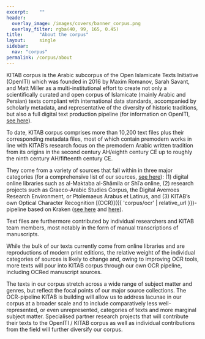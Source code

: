 ```yaml
---
excerpt:	""
header:
  overlay_image: /images/covers/banner_corpus.png
  overlay_filter: rgba(40, 99, 165, 0.45)
title:		"About the corpus"
layout:		single
sidebar:
  nav: "corpus"
permalink: /corpus/about
---
```


KITAB corpus is the Arabic subcorpus of the Open Islamicate Texts Initiative (OpenITI) which was founded in 2016 by Maxim Romanov, Sarah Savant, and Matt Miller as a multi-institutional effort to create not only a scientifically curated and open corpus of Islamicate (mainly Arabic and Persian) texts compliant with international data standards, accompanied by scholarly metadata, and representative of the diversity of historic traditions, but also a full digital text production pipeline (for information on OpenITI, [see here](https://www.openiti.org/about)).

To date, KITAB corpus comprises more than 10,200 text files plus their corresponding metadata files, most of which contain premodern works in line with KITAB’s research focus on the premodern Arabic written tradition from its origins in the second century AH/eighth century CE up to roughly the ninth century AH/fifteenth century CE.

They come from a variety of sources that fall within in three major categories (for a comprehensive list of our sources, [see here](https://github.com/OpenITI/Annotation)): (1) digital online libraries such as al-Maktaba al-Shāmila or Shīʿa online, (2) research projects such as Graeco-Arabic Studies Corpus, the Digital Averroes Research Environment, or Ptolemaeus Arabus et Latinus, and (3) KITAB’s own Optical Character Recognition [(OCR)]({{ 'corpus/ocr' | relative_url }})-pipeline based on Kraken ([see here](http://kraken.re/) and [here](https://github.com/mittagessen/kraken)). 

Text files are furthermore contributed by individual researchers and KITAB team members, most notably in the form of manual transcriptions of manuscripts.

While the bulk of our texts currently come from online libraries and are reproductions of modern print editions, the relative weight of the individual categories of sources is likely to change and, owing to improving OCR tools, more texts will pour into KITAB corpus through our own OCR pipeline, including OCRed manuscript sources.

The texts in our corpus stretch across a wide range of subject matter and genres, but reflect the focal points of our major source collections. The OCR-pipeline KITAB is building will allow us to address lacunae in our corpus at a broader scale and to include comparatively less well-represented, or even unrepresented, categories of texts and more marginal subject matter. Specialised partner research projects that will contribute their texts to the OpenITI / KITAB corpus as well as individual contributions from the field will further diversify our corpus. 
